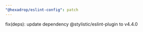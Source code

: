 ```yaml
---
"@hexadrop/eslint-config": patch
---
```


fix(deps): update dependency @stylistic/eslint-plugin to v4.4.0
